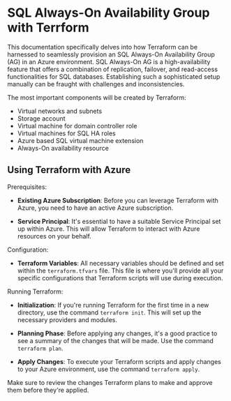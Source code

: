 <!-- Define here the title and introduction of the module -->

# SQL Always-On Availability Group with Terrform

This documentation specifically delves into how Terraform can be harnessed to seamlessly provision an SQL Always-On Availability Group (AG) in an Azure environment. SQL Always-On AG is a high-availability feature that offers a combination of replication, failover, and read-access functionalities for SQL databases. Establishing such a sophisticated setup manually can be fraught with challenges and inconsistencies.

The most important components will be created by Terraform:

- Virtual networks and subnets
- Storage account
- Virtual machine for domain controller role
- Virtual machines for SQL HA roles
- Azure based SQL virtual machine extension
- Always-On availability resource

## Using Terraform with Azure

Prerequisites:

- __Existing Azure Subscription__: Before you can leverage Terraform with Azure, you need to have an active Azure subscription.

- __Service Principal__: It's essential to have a suitable Service Principal set up within Azure. This will allow Terraform to interact with Azure resources on your behalf.

Configuration:

- __Terraform Variables__: All necessary variables should be defined and set within the `terraform.tfvars` file. This file is where you'll provide all your specific configurations that Terraform scripts will use during execution.

Running Terraform:

- __Initialization__: If you're running Terraform for the first time in a new directory, use the command `terraform init`. This will set up the necessary providers and modules.

- __Planning Phase__: Before applying any changes, it's a good practice to see a summary of the changes that will be made. Use the command `terraform plan`.

- __Apply Changes__: To execute your Terraform scripts and apply changes to your Azure environment, use the command `terraform apply`.

Make sure to review the changes Terraform plans to make and approve them before they're applied.

